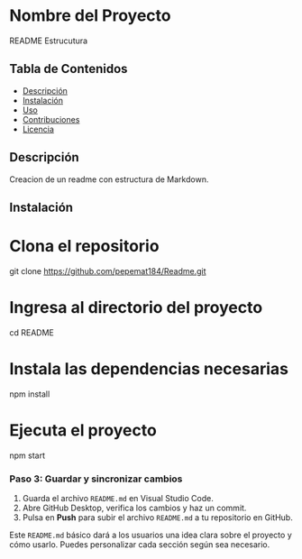 # Nombre del Proyecto
README Estrucutura

## Tabla de Contenidos
- [Descripción](#descripción)
- [Instalación](#instalación)
- [Uso](#uso)
- [Contribuciones](#contribuciones)
- [Licencia](#licencia)

## Descripción
Creacion de un readme con estructura de Markdown.

## Instalación
# Clona el repositorio
git clone https://github.com/pepemat184/Readme.git

# Ingresa al directorio del proyecto
cd README

# Instala las dependencias necesarias
npm install

# Ejecuta el proyecto
npm start


### Paso 3: Guardar y sincronizar cambios
1. Guarda el archivo `README.md` en Visual Studio Code.
2. Abre GitHub Desktop, verifica los cambios y haz un commit.
3. Pulsa en **Push** para subir el archivo `README.md` a tu repositorio en GitHub.

Este `README.md` básico dará a los usuarios una idea clara sobre el proyecto y cómo usarlo. Puedes personalizar cada sección según sea necesario.
